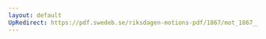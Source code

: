 ```yaml
---
layout: default
UpRedirect: https://pdf.swedeb.se/riksdagen-motions-pdf/1867/mot_1867__ak__00214/mot_1867__ak__00214_002.pdf
---
```

